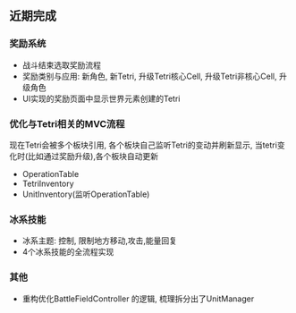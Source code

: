 ## 近期完成
### 奖励系统
- 战斗结束选取奖励流程
- 奖励类别与应用: 新角色, 新Tetri, 升级Tetri核心Cell, 升级Tetri非核心Cell, 升级角色
- UI实现的奖励页面中显示世界元素创建的Tetri

### 优化与Tetri相关的MVC流程
现在Tetri会被多个板块引用, 各个板块自己监听Tetri的变动并刷新显示, 当tetri变化时(比如通过奖励升级),各个板块自动更新
- OperationTable
- TetriInventory
- UnitInventory(监听OperationTable)

### 冰系技能
- 冰系主题: 控制, 限制地方移动,攻击,能量回复
- 4个冰系技能的全流程实现

### 其他
- 重构优化BattleFieldController 的逻辑, 梳理拆分出了UnitManager